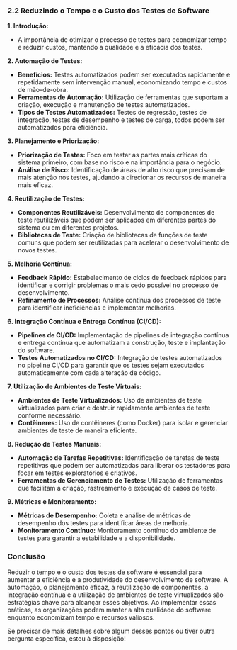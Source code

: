 ### **2.2 Reduzindo o Tempo e o Custo dos Testes de Software**

**1. Introdução:**
   - A importância de otimizar o processo de testes para economizar tempo e reduzir custos, mantendo a qualidade e a eficácia dos testes.

**2. Automação de Testes:**
   - **Benefícios:** Testes automatizados podem ser executados rapidamente e repetidamente sem intervenção manual, economizando tempo e custos de mão-de-obra.
   - **Ferramentas de Automação:** Utilização de ferramentas que suportam a criação, execução e manutenção de testes automatizados.
   - **Tipos de Testes Automatizados:** Testes de regressão, testes de integração, testes de desempenho e testes de carga, todos podem ser automatizados para eficiência.

**3. Planejamento e Priorização:**
   - **Priorização de Testes:** Foco em testar as partes mais críticas do sistema primeiro, com base no risco e na importância para o negócio.
   - **Análise de Risco:** Identificação de áreas de alto risco que precisam de mais atenção nos testes, ajudando a direcionar os recursos de maneira mais eficaz.

**4. Reutilização de Testes:**
   - **Componentes Reutilizáveis:** Desenvolvimento de componentes de teste reutilizáveis que podem ser aplicados em diferentes partes do sistema ou em diferentes projetos.
   - **Bibliotecas de Teste:** Criação de bibliotecas de funções de teste comuns que podem ser reutilizadas para acelerar o desenvolvimento de novos testes.

**5. Melhoria Contínua:**
   - **Feedback Rápido:** Estabelecimento de ciclos de feedback rápidos para identificar e corrigir problemas o mais cedo possível no processo de desenvolvimento.
   - **Refinamento de Processos:** Análise contínua dos processos de teste para identificar ineficiências e implementar melhorias.

**6. Integração Contínua e Entrega Contínua (CI/CD):**
   - **Pipelines de CI/CD:** Implementação de pipelines de integração contínua e entrega contínua que automatizam a construção, teste e implantação do software.
   - **Testes Automatizados no CI/CD:** Integração de testes automatizados no pipeline CI/CD para garantir que os testes sejam executados automaticamente com cada alteração de código.

**7. Utilização de Ambientes de Teste Virtuais:**
   - **Ambientes de Teste Virtualizados:** Uso de ambientes de teste virtualizados para criar e destruir rapidamente ambientes de teste conforme necessário.
   - **Contêineres:** Uso de contêineres (como Docker) para isolar e gerenciar ambientes de teste de maneira eficiente.

**8. Redução de Testes Manuais:**
   - **Automação de Tarefas Repetitivas:** Identificação de tarefas de teste repetitivas que podem ser automatizadas para liberar os testadores para focar em testes exploratórios e criativos.
   - **Ferramentas de Gerenciamento de Testes:** Utilização de ferramentas que facilitam a criação, rastreamento e execução de casos de teste.

**9. Métricas e Monitoramento:**
   - **Métricas de Desempenho:** Coleta e análise de métricas de desempenho dos testes para identificar áreas de melhoria.
   - **Monitoramento Contínuo:** Monitoramento contínuo do ambiente de testes para garantir a estabilidade e a disponibilidade.

### **Conclusão**

Reduzir o tempo e o custo dos testes de software é essencial para aumentar a eficiência e a produtividade do desenvolvimento de software. A automação, o planejamento eficaz, a reutilização de componentes, a integração contínua e a utilização de ambientes de teste virtualizados são estratégias chave para alcançar esses objetivos. Ao implementar essas práticas, as organizações podem manter a alta qualidade do software enquanto economizam tempo e recursos valiosos.

Se precisar de mais detalhes sobre algum desses pontos ou tiver outra pergunta específica, estou à disposição!